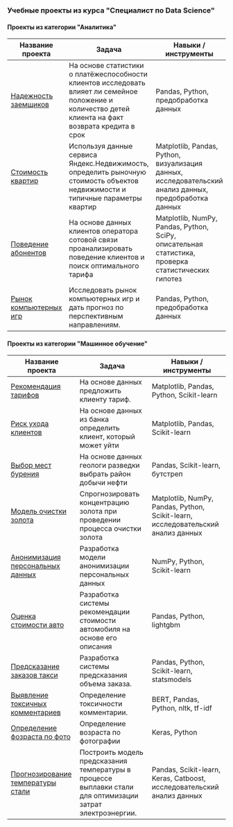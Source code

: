 ### Учебные проекты из курса "Специалист по Data Science"

#### Проекты из категории "Аналитика"

| Название проекта | Задача |  Навыки / инструменты |
|---------------------------------| -- |   ------ |
| [Надежность заемщиков](ds_04_reliability_of_borrowers/ds_04_reliability_of_borrowers.ipynb) | На основе статистики о платёжеспособности клиентов исследовать влияет ли семейное положение и количество детей клиента на факт возврата кредита в срок |  Pandas, Python, предобработка данных |
| [Стоимость квартир](ds_05_flat_prices/ds_05_flat_prices.ipynb) | Используя данные сервиса Яндекс.Недвижимость, определить рыночную стоимость объектов недвижимости и типичные параметры квартир | Matplotlib, Pandas, Python, визуализация данных, исследовательский анализ данных, предобработка данных|
| [Поведение абонентов](ds_06_statistical_data_analysis/ds_06_statistical_data_analysis.ipynb) | На основе данных клиентов оператора сотовой связи проанализировать поведение клиентов и поиск оптимального тарифа |  Matplotlib, NumPy, Pandas, Python, SciPy, описательная статистика, проверка статистических гипотез |
| [Рынок компьютерных игр](ds_08_games_market_analysis/ds_08_games_market_analysis.ipynb) | Исследовать рынок компьютерных игр и дать прогноз по перспективным направлениям. | Pandas, Python, предобработка данных |

#### Проекты из категории "Машинное обучение"

| Название проекта | Задача |  Навыки / инструменты |
|---------------------------------| -- |   ------ |
| [Рекомендация тарифов](ds_09_ML_introduction/ds_09_ML_introduction.ipynb) | На основе данных предложить клиенту тариф. | Matplotlib, Pandas, Python, Scikit-learn |
| [Риск ухода клиентов](ds_10_supervised_learning/ds_10_supervised_learning.ipynb) | На основе данных из банка определить клиент, который может уйти | Matplotlib, Pandas, Scikit-learn |
| [Выбор мест бурения](ds_11_oil_drill_locations/ds_11_oil_drill_locations.ipynb) | На основе данных геологи разведки выбрать район добычи нефти | Pandas, Scikit-learn, бутстреп |
| [Модель очистки золота](ds_12_gold_recovery/ds_12_gold_recovery.ipynb) | Спрогнозировать концентрацию золота при проведении процесса очистки золота | Matplotlib, NumPy, Pandas, Python, Scikit-learn, исследовательский анализ данных   |
| [Анонимизация персональных данных](ds_13_linear_algebra/ds_13_linear_algebra.ipynb) | Разработка модели анонимизации персональных данных| NumPy, Python, Scikit-learn |
| [Оценка стоимости авто](ds_14_car_price_forecast/ds_14_car_price_forecast.ipynb) | Разработка системы рекомендации стоимости автомобиля на основе его описания | Pandas, Python, lightgbm | 
| [Предсказание заказов такси](ds_15_time_series/ds_15_time_series.ipynb) | Разработка системы предсказания объема заказа. | Pandas, Python, Scikit-learn, statsmodels |
| [Выявление токсичных комментариев](ds_17_NLP_with_BERT/ds_17_NLP_with_BERT.ipynb) | Определение токсичности комментарии. | BERT, Pandas, Python, nltk, tf-idf |
| [Определение фозраста по фото](ds_19_image_recognition/ds_19_image_recognition.ipynb) | Определение возраста по фотографии | Keras, Python |
| [Прогнозирование температуры стали](ds_20_graduate_project/ds_20_graduate_project.ipynb) | Построить модель предсказания температуры в процессе выплавки стали для оптимизации затрат электроэнергии.  |  Pandas, Scikit-learn, Keras, Catboost, исследовательский анализ данных |
